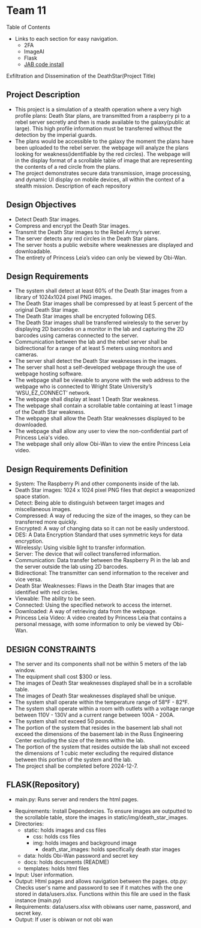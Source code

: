 # Team 11

Table of Contents 
* Links to each section for easy navigation.
    * 2FA
    * ImageAI 
    * Flask
    * <a href="https://github.com/alexshampton/Team11_Repository/tree/main/Jabcode">JAB code install</a>


Exfiltration and Dissemination of the DeathStar(Project Title)

## Project Description
- This project is a simulation of a stealth operation where a very high profile plans: Death Star plans, are transmitted from a raspberry pi to a rebel server secretly and then is made available to the galaxy(public at large). This high profile information must be transferred without the detection by the imperial guards.
-  The plans would be accessible to the galaxy the moment the plans have been uploaded to the rebel server. the webpage will analyze the plans looking for weakness(identifiable by the red circles). The webpage will in the display format of a scrollable table of image that are representing the contents of a red circle from the plans.
-  The project demonstrates secure data transmission, image processing, and dynamic UI display on mobile devices, all within the context of a stealth mission.
Description of each repository


## Design Objectives
- Detect Death Star images. 
- Compress and encrypt the Death Star images. 
- Transmit the Death Star images to the Rebel Army’s server. 
- The server detects any red circles in the Death Star plans. 
- The server hosts a public website where weaknesses are displayed and downloadable. 
- The entirety of Princess Leia’s video can only be viewed by Obi-Wan.


## Design Requirements 
- The system shall detect at least 60% of the Death Star images from a library of 1024x1024 pixel PNG images.
- The Death Star images shall be compressed by at least 5 percent of the original Death Star image.
- The Death Star images shall be encrypted following DES.
- The Death Star images shall be transferred wirelessly to the server by displaying 2D barcodes on a monitor in the lab and capturing the 2D barcodes using cameras connected to the server.
- Communication between the lab and the rebel server shall be bidirectional for a range of at least 5 meters using monitors and cameras.
- The server shall detect the Death Star weaknesses in the images.
- The server shall host a self-developed webpage through the use of webpage hosting software.
- The webpage shall be viewable to anyone with the web address to the webpage who is connected to Wright State University’s ‘WSU_EZ_CONNECT’ network.
- The webpage shall display at least 1 Death Star weakness.
- The webpage shall contain a scrollable table containing at least 1 image of the Death Star weakness.
- The webpage shall allow the Death Star weaknesses displayed to be downloaded.
- The webpage shall allow any user to view the non-confidential part of Princess Leia's video.
- The webpage shall only allow Obi-Wan to view the entire Princess Leia video.




## Design Requirements Definition
- System: The Raspberry Pi and other components inside of the lab.
- Death Star images: 1024 x 1024 pixel PNG files that depict a weaponized space station.
- Detect: Being able to distinguish between target images and miscellaneous images.
- Compressed: A way of reducing the size of the images, so they can be transferred more quickly.
- Encrypted: A way of changing data so it can not be easily understood.
- DES: A Data Encryption Standard that uses symmetric keys for data encryption.
- Wirelessly: Using visible light to transfer information.
- Server: The device that will collect transferred information.
- Communication: Data transfer between the Raspberry Pi in the lab and the server outside the lab using 2D barcodes.
- Bidirectional: The transmitter can send information to the receiver and vice versa.
- Death Star Weaknesses: Flaws in the Death Star images that are identified with red circles.
- Viewable: The ability to be seen.
- Connected: Using the specified network to access the internet.
- Downloaded: A way of retrieving data from the webpage.
- Princess Leia Video: A video created by Princess Leia that contains a personal message, with some information to only be viewed by Obi-Wan.

## DESIGN CONSTRAINTS
- The server and its components shall not be within 5 meters of the lab window.
- The equipment shall cost $300 or less.
- The images of Death Star weaknesses displayed shall be in a scrollable table.
- The images of Death Star weaknesses displayed shall be unique.
- The system shall operate within the temperature range of 58°F - 82°F.
- The system shall operate within a room with outlets with a voltage range between 110V - 130V and a current range between 100A - 200A.
- The system shall not exceed 50 pounds.
- The portion of the system that resides in the basement lab shall not exceed the dimensions of the basement lab in the Russ Engineering Center excluding the size of the items within the lab.
- The portion of the system that resides outside the lab shall not exceed the dimensions of 1 cubic meter excluding the required distance between this portion of the system and the lab.
- The project shall be completed before 2024-12-7.






##  FLASK(Repository)
- main.py: Runs server and renders the html pages.
* Requirements: Install Dependencies. To ensure images are outputted to the scrollable table, store the images in static/img/death_star_images.
* Directories:
    * static: holds images and css files
        * css: holds css files
        * img: holds images and background image
            * death_star_images: holds specifically death star images
    * data: holds Obi-Wan password and secret key
    * docs: holds documents (README)
    * templates: holds html files
* Input: User information.
* Output: Html pages and allows navigation between the pages.
otp.py: Checks user's name and password to see if it matches with the one stored in data/users.xlsx. Functions within this file are used in the flask instance (main.py)
* Requirements: data/users.xlsx with obiwans user name, password, and secret key.
* Output: If user is obiwan or not obi wan






